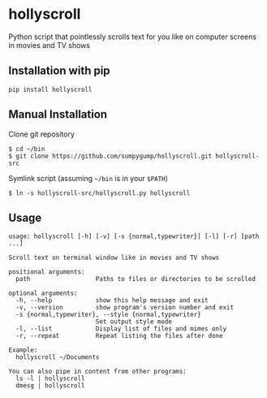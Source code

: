 hollyscroll
===========

Python script that pointlessly scrolls text for you like on computer screens in movies and TV shows

## Installation with pip

```
pip install hollyscroll
```

## Manual Installation

Clone git repository

    $ cd ~/bin
    $ git clone https://github.com/sumpygump/hollyscroll.git hollyscroll-src

Symlink script (assuming `~/bin` is in your `$PATH`)

    $ ln -s hollyscroll-src/hollyscroll.py hollyscroll

## Usage

```
usage: hollyscroll [-h] [-v] [-s {normal,typewriter}] [-l] [-r] [path ...]

Scroll text on terminal window like in movies and TV shows

positional arguments:
  path                  Paths to files or directories to be scrolled

optional arguments:
  -h, --help            show this help message and exit
  -v, --version         show program's version number and exit
  -s {normal,typewriter}, --style {normal,typewriter}
                        Set output style mode
  -l, --list            Display list of files and mimes only
  -r, --repeat          Repeat listing the files after done

Example:
  hollyscroll ~/Documents

You can also pipe in content from other programs:
  ls -l | hollyscroll
  dmesg | hollyscroll
```
